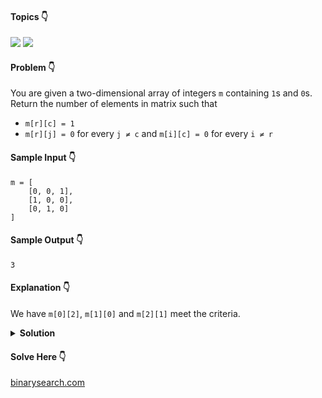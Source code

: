 #### Topics :point_down:
![](https://img.shields.io/badge/-array-wheat) 
![](https://img.shields.io/badge/-prefix--sum-wheat) 

#### Problem :point_down:
You are given a two-dimensional array of integers `m` containing `1`s and `0`s. Return the number of elements in matrix such that
- `m[r][c] = 1`
- `m[r][j] = 0` for every `j ≠ c` and `m[i][c] = 0` for every `i ≠ r`

#### Sample Input :point_down:
```
m = [
    [0, 0, 1],
    [1, 0, 0],
    [0, 1, 0]
]
```
#### Sample Output :point_down:
```
3
```
#### Explanation :point_down:
We have `m[0][2]`, `m[1][0]` and `m[2][1]` meet the criteria.
<details>
<summary><strong>Solution</strong></summary>

#### Python :point_down:
```py
def solve(self, m):
    r = [0 for i in range(len(m))]
    c = [0 for j in range(len(m[0]))]
    for i in range(len(m)):
        for j in range(len(m[i])):
            if m[i][j] == 1:
                r[i] += 1
                c[j] += 1

    n = 0
    for i in range(len(m)):
        for j in range(len(m[i])):
            if m[i][j] == 1 and (r[i] == 1 and c[j] == 1):
                n += 1

    return n
```  
#### Time Complexity :point_down:
```
O(r * c)
```
#### Space Complexity :point_down:
```
O(r + c)
```
</details>

#### Solve Here :point_down:
[binarysearch.com](https://binarysearch.com/problems/Largest-Elements-in-Their-Row-and-Column)
